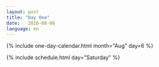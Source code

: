 ```yaml
---
layout: post
title: "Day One"
date:   2016-08-06
language: en
---
```


{% include one-day-calendar.html month="Aug" day=6 %}

{% include schedule.html day="Saturday" %}

<div class="clear"> </div>
